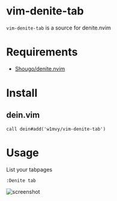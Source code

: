 # vim-denite-tab

`vim-denite-tab` is a source for denite.nvim

# Requirements

- [Shougo/denite.nvim](https://github.com/Shougo/denite.nvim)

# Install

## dein.vim

```
call dein#add('w1mvy/vim-denite-tab')
```

# Usage

List your tabpages

```
:Denite tab
```

![screenshot](https://user-images.githubusercontent.com/362371/63212080-811df980-c13a-11e9-93d4-da8ecb78ea79.png)
